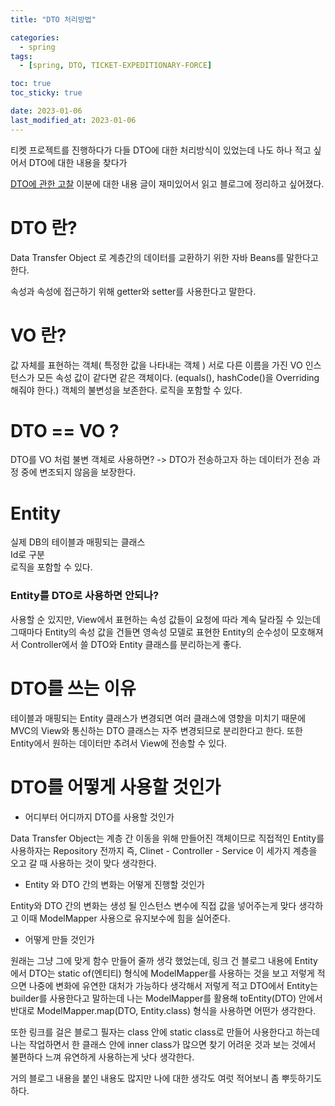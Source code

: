 ```yaml
---
title: "DTO 처리방법"

categories:
  - spring
tags:
  - [spring, DTO, TICKET-EXPEDITIONARY-FORCE]

toc: true
toc_sticky: true

date: 2023-01-06
last_modified_at: 2023-01-06
---
```


티켓 프로젝트를 진행하다가 다들 DTO에 대한 처리방식이 있었는데 나도 하나 적고 싶어서 DTO에 대한 내용을 찾다가  

[DTO에 관한 고찰](https://velog.io/@aidenshin/DTO%EC%97%90-%EA%B4%80%ED%95%9C-%EA%B3%A0%EC%B0%B0)
이분에 대한 내용 글이 재미있어서 읽고 블로그에 정리하고 싶어졌다.

# DTO 란?

Data Transfer Object 로 계층간의 데이터를 교환하기 위한 자바 Beans를  말한다고 한다.

속성과 속성에 접근하기 위해 getter와 setter를 사용한다고 말한다.

# VO 란?
값 자체를 표현하는 객체( 특정한 값을 나타내는 객체 )
서로 다른 이름을 가진 VO 인스턴스가 모든 속성 값이 같다면 같은 객체이다. (equals(), hashCode()을 Overriding 해줘야 한다.)
객체의 불변성을 보존한다.
로직을 포함할 수 있다.

# DTO == VO ?
 DTO를 VO 처럼 불변 객체로 사용하면?
 -> DTO가 전송하고자 하는 데이터가 전송 과정 중에 변조되지 않음을 보장한다.

# Entity
실제 DB의 테이블과 매핑되는 클래스  
Id로 구분  
로직을 포함할 수 있다.

### Entity를 DTO로 사용하면 안되나?
사용할 순 있지만, View에서 표현하는 속성 값들이 요청에 따라 계속 달라질 수 있는데 그때마다
Entity의 속성 값을 건들면 영속성 모델로 표현한 Entity의 순수성이 모호해져서 Controller에서
쓸 DTO와 Entity 클래스를 분리하는게 좋다.

# DTO를 쓰는 이유

테이블과 매핑되는 Entity 클래스가 변경되면 여러 클래스에 영향을 미치기 때문에
MVC의 View와 통신하는 DTO 클래스는 자주 변경되므로 분리한다고 한다.
또한 Entity에서 원하는 데이터만 추려서 View에 전송할 수 있다.

# DTO를 어떻게 사용할 것인가

* 어디부터 어디까지 DTO를 사용할 것인가


Data Transfer Object는 계층 간 이동을 위해 만들어진 객체이므로 직접적인 Entity를 사용하자는
Repository 전까지 즉, Clinet - Controller - Service 이 세가지 계층을 오고 갈 때 사용하는 것이 맞다
생각한다.


* Entity 와 DTO 간의 변화는 어떻게 진행할 것인가


Entity와 DTO 간의 변화는 생성 될 인스턴스 변수에 직접 값을 넣어주는게 맞다 생각하고 이때 ModelMapper 사용으로 유지보수에 힘을 실어준다.


* 어떻게 만들 것인가

원래는 그냥 그에 맞게 함수 만들어 줄까 생각 했었는데, 링크 건 블로그 내용에 Entity에서 DTO는 static of(엔티티) 형식에 ModelMapper를 사용하는 것을 보고 저렇게 적으면 나중에 변화에 유연한 대처가 가능하다 생각해서 저렇게 적고 DTO에서 Entity는 builder를 사용한다고 말하는데 나는 ModelMapper를 활용해
toEntity(DTO) 안에서 반대로 ModelMapper.map(DTO, Entity.class) 형식을 사용하면 어떤가 생각한다.

또한 링크를 걸은 블로그 필자는 class 안에 static class로 만들어 사용한다고 하는데 나는 작업하면서 한 클래스 안에 inner class가 많으면 찾기 어려운 것과 보는 것에서 불편하다 느껴 유연하게 사용하는게 낫다 생각한다.


거의 블로그 내용을 붙인 내용도 많지만 나에 대한 생각도 여럿 적어보니 좀 뿌듯하기도 하다.  
